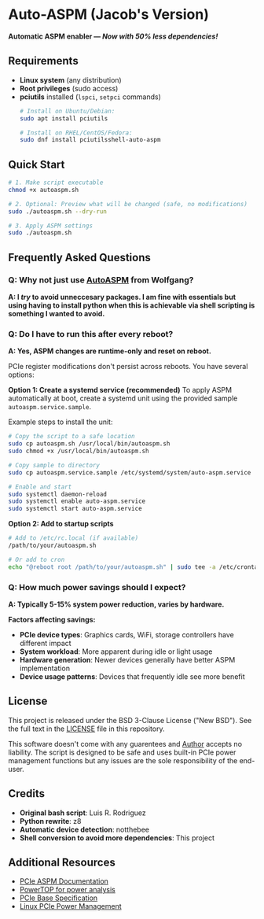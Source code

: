 # Auto-ASPM (Jacob's Version)

**Automatic ASPM enabler — _Now with 50% less dependencies!_**

## Requirements

- **Linux system** (any distribution)
- **Root privileges** (sudo access)
- **pciutils** installed (`lspci`, `setpci` commands)
  ```bash
  # Install on Ubuntu/Debian:
  sudo apt install pciutils
  
  # Install on RHEL/CentOS/Fedora:  
  sudo dnf install pciutilsshell-auto-aspm
  ```

## Quick Start

```bash
# 1. Make script executable
chmod +x autoaspm.sh 

# 2. Optional: Preview what will be changed (safe, no modifications)
sudo ./autoaspm.sh --dry-run

# 3. Apply ASPM settings
sudo ./autoaspm.sh
```

## Frequently Asked Questions

### **Q: Why not just use [AutoASPM](https://github.com/notthebee/AutoASPM) from Wolfgang?**
**A: I _try_ to avoid unneccesary packages. I am fine with essentials but using having to install python when this is achievable via shell scripting is something I wanted to avoid.** 

### **Q: Do I have to run this after every reboot?**
**A: Yes, ASPM changes are runtime-only and reset on reboot.**

PCIe register modifications don't persist across reboots. You have several options:

**Option 1: Create a systemd service (recommended)**
To apply ASPM automatically at boot, create a systemd unit using the provided sample `autoaspm.service.sample`.

Example steps to install the unit:

```bash
# Copy the script to a safe location
sudo cp autoaspm.sh /usr/local/bin/autoaspm.sh
sudo chmod +x /usr/local/bin/autoaspm.sh

# Copy sample to directory 
sudo cp autoaspm.service.sample /etc/systemd/system/auto-aspm.service

# Enable and start
sudo systemctl daemon-reload
sudo systemctl enable auto-aspm.service
sudo systemctl start auto-aspm.service
```

**Option 2: Add to startup scripts**
```bash
# Add to /etc/rc.local (if available)
/path/to/your/autoaspm.sh

# Or add to cron
echo "@reboot root /path/to/your/autoaspm.sh" | sudo tee -a /etc/crontab
```

### **Q: How much power savings should I expect?**
**A: Typically 5-15% system power reduction, varies by hardware.**

**Factors affecting savings:**
- **PCIe device types**: Graphics cards, WiFi, storage controllers have different impact
- **System workload**: More apparent during idle or light usage
- **Hardware generation**: Newer devices generally have better ASPM implementation
- **Device usage patterns**: Devices that frequently idle see more benefit

## License

This project is released under the BSD 3-Clause License ("New BSD"). See the full text in the [LICENSE](./LICENSE) file in this repository.

This software doesn't come with any guarentees and [Author](https://github.com/jolness1) accepts no liability. The script is designed to be safe and uses built-in PCIe power management functions but any issues are the sole responsibility of the end-user. 

## Credits

- **Original bash script**: Luis R. Rodriguez
- **Python rewrite**: z8
- **Automatic device detection**: notthebee  
- **Shell conversion to avoid more dependencies**: This project

## Additional Resources

- [PCIe ASPM Documentation](https://www.kernel.org/doc/Documentation/power/pci.rst)
- [PowerTOP for power analysis](https://01.org/powertop)
- [PCIe Base Specification](https://pcisig.com/specifications)
- [Linux PCIe Power Management](https://www.kernel.org/doc/html/latest/power/pci.html)